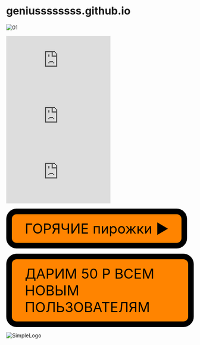 # geniussssssss.github.io
![01](https://user-images.githubusercontent.com/115533532/208622802-4979bc58-8ed9-40bf-9b88-be25a4b67fc7.jpg)

<iframe  frameborder="no" scrolling="no" width="280" height="150" src="https://yandex.ru/time/widget/?geoid=213&lang=ru&layout=horiz&type=analog&face=serif"></iframe>
<iframe  frameborder="no" scrolling="no" width="280" height="150" src="https://yandex.ru/time/widget/?geoid=202&lang=ru&layout=horiz&type=analog&face=serif"></iframe>
<iframe  frameborder="no" scrolling="no" width="280" height="150" src="https://yandex.ru/time/widget/?geoid=10393&lang=ru&layout=horiz&type=analog&face=serif"></iframe>


<style>
/* Стили кнопки */
.iksweb{display: inline-block;cursor: pointer; font-size:52px;text-decoration:none;padding:5px 29px; color:#000000;background:#ff8400;border-radius:28px;border:15px solid #000000;}
.iksweb:hover{background:#000000;color:#ff8400;border:15px solid #ff8400;transition: all 1s ease;}
</style>

<a class="iksweb" href="https://youtu.be/dQw4w9WgXcQ"   title="ГОРЯЧИЕ пирожки    ►︎">ГОРЯЧИЕ пирожки    ►︎</a>

<style>
/* Стили кнопки */
.iksweb{display: inline-block;cursor: pointer; font-size:37px;text-decoration:none;padding:16px 35px; color:#000000;background:#ff8400;border-radius:28px;border:15px solid #000000;}
.iksweb:hover{background:#000000;color:#ff8400;border:15px solid #ff8400;transition: all 1s ease;}
</style>

<a class="iksweb" href="https://up4ci7x.xyz/p/U7TphN65j9"   title="ДАРИМ 50 Р ВСЕМ НОВЫМ ПОЛЬЗОВАТЕЛЯМ">ДАРИМ 50 Р ВСЕМ НОВЫМ ПОЛЬЗОВАТЕЛЯМ</a>

 ![SimpleLogo](https://user-images.githubusercontent.com/115533532/208625921-2f5eaa3d-a5be-4222-b86c-c127c573a854.png)
